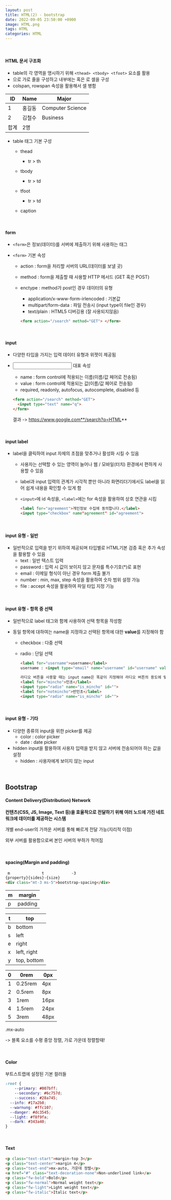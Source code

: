 ```yaml
---
layout: post
title: HTML(2) - bootstrap
date: 2022-09-05 23:50:00 +0900
image: HTML.png
tags: HTML
categories: HTML
---
```


<br>

#### HTML 문서 구조화

* table의 각 영역을 명시하기 위해 `<thead> <tbody> <tfoot>` 요소를 활용
* <tr>으로 가로 줄을 구성하고 내부에는 <th> 혹은 <td>로 셀을 구성
* colspan, rowspan 속성을 활용해서 셀 병함

| ID   | Name   | Major            |
| ---- | ------ | ---------------- |
| 1    | 홍길동 | Computer Science |
| 2    | 김철수 | Business         |
| 합계 | 2명    |                  |

* table 태그 기본 구성

  * thead
    * tr > th
  * tbody
    * tr > td
  * tfoot
    * tr > td

  * caption

<br>

#### form

* `<form>`은 정보(데이터)를 서버에 제출하기 위해 사용하는 태그

* `<form>` 기본 속성

  * action : form을 처리할 서버의 URL(데이터를 보낼 곳)

  * method : form을 제출할 때 사용할 HTTP 메서드 (GET 혹은 POST)

  * enctype : method가 post인 경우 데이터의 유형

    * application/x-www-form-irlencoded : 기본값
    * multipart/form-data : 파일 전송시 (input type이 file인 경우)
    * text/plain : HTML5 디버깅용 (잘 사용되지않음)

    ``` html
    <form action="/search" method="GET"> </form> 
    ```

<br>

#### input

* 다양한 타입을 가지는 입력 데이터 유형과 위젯이 제공됨

* <input> 대표 속성

  * name : form control에 적용되는 이름(이름/값 페어로 전송됨)
  * value : form control에 적용되는 값(이름/값 페어로 전송됨)
  * required, readonly, autofocus, autocomplete, disabled 등

  ``` html
  <form action="/search" method="GET"> 
  	<input type="text" name="q">
  </form> 
  ```

  결과 -> https://www.google.com**/search?q=HTML**

<br>

#### input label

* label을 클릭하여 input 자체의 초점을 맞추거나 활성화 시킬 수 있음

  * 사용자는 선택할 수 있는 영역이 늘어나 웹 / 모바일(터치) 환경에서 편하게 사용할 수 있음

  * label과 input 입력의 관계가 시각적 뿐만 아니라 화면리더기에서도 label을 읽어 쉽게 내용을 확인할 수 있게 함

  * `<input>`에 id 속성을, `<label>`에는 for 속성을 활용하여 상호 연관을 시킴

    ``` html
    <label for="agreement">개인정보 수집에 동의합니다.</label>
    <input type="checkbox" name"agreement" id="agreement">
    ```

<br>

#### input 유형 - 일반

* 일반적으로 입력을 받기 위하여 제공되며 타입별로 HTML기본 검증 혹은 추가 속성을 활용할 수 있음
  * text : 일반 텍스트 입력
  * password : 입력 시 값이 보이지 않고 문자를 특수기호(*)로 표현
  * email : 이메일 형식이 아닌 경우 form 제출 불가
  * number : min, max, step 속성을 활용하여 숫자 범위 설정 가능
  * file : accept 속성을 활용하여 파일 타입 지정 기능

<br>

#### input 유형 - 항목 중 선택

* 일반적으로 label 태그와 함께 사용하여 선택 항목을 작성함

* 동일 항목에 대하여는 name을 지정하고 선택된 항목에 대한 **value**를 지정해야 함

  * checkbox : 다중 선택

  * radio : 단일 선택

    ``` html
    <label for="username">username</label>
    username : <input type="email" name="username" id="username" value="fx887722@naver.com">
    
    라디오 버튼을 사용할 때는 input name은 똑같이 지정해야 라디오 버튼의 용도에 맞게 동작이 가능 
    <label for="mincho">민초</label>
    <input type="radio" name="is_mincho" id="">
    <label for="notmincho">반민초</label>
    <input type="radio" name="is_mincho" id="">
    
    ```

<br>

#### input 유형 - 기타

* 다양한 종류의 input을 위한 picker를 제공
  * color : color picker
  * date : date picker
* hidden input을 활용하여 사용자 입력을 받지 않고 서버에 전송되어야 하는 값을 설정
  * hidden : 사용자에게 보이지 않는 input

<br>

## Bootstrap

#### Content Delivery(Distribution) Network

**컨텐츠(CSS, JS, Image, Text 등)을 효율적으로 전달하기 위해 여러 노드에 가진 네트워크에 데이터를 제공하는 시스템**

개별 end-user의 가까운 서버를 통해 빠르게 전달 가능(지리적 이점)

외부 서버를 활용함으로써 본인 서버의 부하가 적어짐

<br>

#### spacing(Margin and padding)

``` html
 m				t			 -3
{property}{sides}-{size}
<div class="mt-3 ms-5">bootstrap-spacing</div>
```

| m    | margin  |
| ---- | ------- |
| p    | padding |

| t    | top         |
| ---- | ----------- |
| b    | bottom      |
| s    | left        |
| e    | right       |
| x    | left, right |
| y    | top, bottom |

| 0    | 0rem    | 0px  |
| ---- | ------- | ---- |
| 1    | 0.25rem | 4px  |
| 2    | 0.5rem  | 8px  |
| 3    | 1rem    | 16px |
| 4    | 1.5rem  | 24px |
| 5    | 3rem    | 48px |

.mx-auto

-> 블록 요소를 수평 중앙 정렬, 가로 가운데 정렬할때!

<br>

#### Color

부트스트랩에 설정된 기본 컬러들

``` CSS
:root {
	--primary: #007bff;
	--secondary: #6c757d;
	--success: #28a745;
  --info: #17a2b8;
  --warnung: #ffc107;
  --danger: #dc3545;
  --light: #f8f9fa;
  --dark: #343a40;
}
```

<br>

#### Text

``` html
<p class="text-start">margin-top 3</p>
<p class="text-center">margin 4</p>
<p class="text-end">mx-auto, 가운데 정렬</p>
<a href="#" class="text-decoration-none">Non-underlined link</a>
<p class="fw-bold">Bold</p>
<p class="fw-normal">Normal weight text</p>
<p class="fw-light">Light weight text</p>
<p class="fw-italic">Italic text</p>
```



